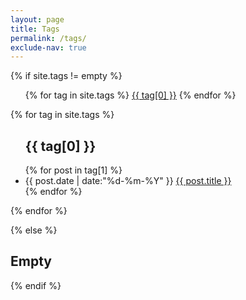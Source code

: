 ```yaml
---
layout: page
title: Tags
permalink: /tags/
exclude-nav: true
---
```


{% if site.tags != empty %}

  <ul class="tags-list">
    {% for tag in site.tags %}
      <a class="tags" href="#{{ tag[0] }}" title="{{ tag[0] }}" rel="tag">{{ tag[0] }}</a>
    {% endfor %}
  </ul>

  {% for tag in site.tags %}
  <ul class="tags-list">
    <h2  id="{{ tag[0] }}">{{ tag[0] }}</h2>
    {% for post in tag[1] %}
    <li>
      <time datetime="{{ post.date | date:"%Y-%m-%d" }}">{{ post.date | date:"%d-%m-%Y" }}</time>
      <a href="{{ post.url | prepend: site.baseurl }}" title="{{ post.title }}">{{ post.title }}</a>
    </li>
    {% endfor %}
  </ul>
  {% endfor %}

{% else %}
  <h2>Empty</h2>
{% endif %}
